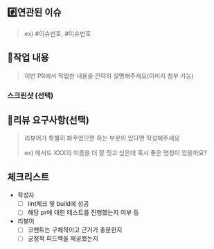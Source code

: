 ## #️⃣연관된 이슈

> ex) #이슈번호, #이슈번호

## 📝작업 내용

> 이번 PR에서 작업한 내용을 간략히 설명해주세요(이미지 첨부 가능)

### 스크린샷 (선택)

## 💬리뷰 요구사항(선택)

> 리뷰어가 특별히 봐주었으면 하는 부분이 있다면 작성해주세요
>
> ex) 메서드 XXX의 이름을 더 잘 짓고 싶은데 혹시 좋은 명칭이 있을까요?

## 체크리스트
- 작성자
    - [ ] lint체크 및 build에 성공
    - [ ] 해당 pr에 대한 테스트를 진행했는지 여부 등
- 리뷰어
    - [ ] 코멘트는 구체적이고 근거가 충분한지
    - [ ] 긍정적 피드백을 제공했는지
